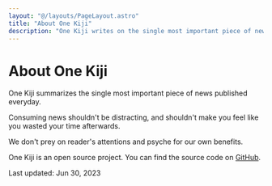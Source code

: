 ```yaml
---
layout: "@/layouts/PageLayout.astro"
title: "About One Kiji"
description: "One Kiji writes on the single most important piece of news published everyday."
---
```


# About One Kiji

One Kiji summarizes the single most important piece of news published everyday. 

Consuming news shouldn't be distracting, and shouldn't make you feel like you wasted your time afterwards.

We don't prey on reader's attentions and psyche for our own benefits.

One Kiji is an open source project. You can find the source code on [GitHub](https://github.com/onekiji/onekiji/tree/main).

Last updated: Jun 30, 2023
